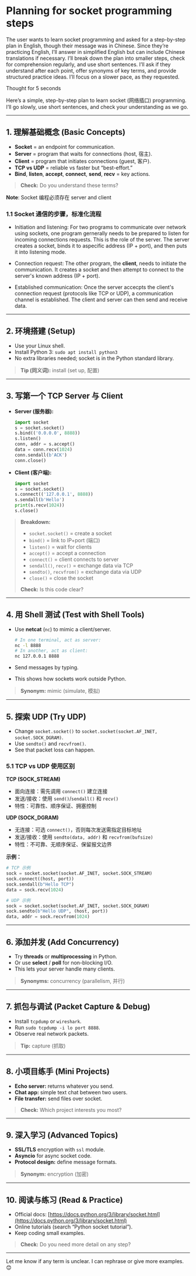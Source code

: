 # Planning for socket programming steps

The user wants to learn socket programming and asked for a step-by-step plan in English, though their message was in Chinese. Since they’re practicing English, I’ll answer in simplified English but can include Chinese translations if necessary. I’ll break down the plan into smaller steps, check for comprehension regularly, and use short sentences. I’ll ask if they understand after each point, offer synonyms of key terms, and provide structured practice ideas. I’ll focus on a slower pace, as they requested.


Thought for 5 seconds


Here’s a simple, step-by-step plan to learn socket (网络插口) programming.  I’ll go slowly, use short sentences, and check your understanding as we go.

---

## 1. 理解基础概念 (Basic Concepts)

* **Socket** = an endpoint for communication.
* **Server** = program that waits for connections (host, 宿主).
* **Client** = program that initiates connections (guest, 客户).
* **TCP vs UDP** = reliable vs faster but “best-effort.”
* **Bind**, **listen**, **accept**, **connect**, **send**, **recv** = key actions.

> **Check:** Do you understand these terms?

**Note**: Socket 编程必须存在 server and client

### 1.1 Socket 通信的步骤，标准化流程

* Initiation and listening: For two programs to communicate over network using sockets, one program gernerally needs to be prepared to listen for incoming connections requests. This is the role of the server. The server creates a socket, binds it to aspecific address (IP + port), and then puts it into listening mode.

* Connection request: The other program, the **client**, needs to initiate the communication. It creates a socket and then attempt to connect to the server's known address (IP + port).

* Established communication: Once the server accecpts the client's connection request (protocols like TCP or UDP), a communication channel is established. The client and server can then send and receive data.

---

## 2. 环境搭建 (Setup)

* Use your Linux shell.
* Install Python 3: `sudo apt install python3`
* No extra libraries needed; socket is in the Python standard library.

> **Tip (同义词):** install (set up, 配置)

---

## 3. 写第一个 TCP Server 与 Client

* **Server (服务器):**

  ```python
  import socket
  s = socket.socket()
  s.bind(('0.0.0.0', 8888))
  s.listen()
  conn, addr = s.accept()
  data = conn.recv(1024)
  conn.sendall(b'ACK')
  conn.close()
  ```
* **Client (客户端):**

  ```python
  import socket
  s = socket.socket()
  s.connect(('127.0.0.1', 8888))
  s.sendall(b'Hello')
  print(s.recv(1024))
  s.close()
  ```

> **Breakdown:**
>
> * `socket.socket()` = create a socket
> * `bind()` = link to IP+port (端口)
> * `listen()` = wait for clients
> * `accept()` = accept a connection
> * `connect()` = client connects to server
> * `sendall()`, `recv()` = exchange data via TCP
> * `sendto()`, `recvfrom()` = exchange data via UDP
> * `close()` = close the socket
>
> **Check:** Is this code clear?

---

## 4. 用 Shell 测试 (Test with Shell Tools)

* Use **netcat** (`nc`) to mimic a client/server.

  ```bash
  # In one terminal, act as server:
  nc -l 8888
  # In another, act as client:
  nc 127.0.0.1 8888
  ```
* Send messages by typing.
* This shows how sockets work outside Python.

> **Synonym:** mimic (simulate, 模拟)

---

## 5. 探索 UDP (Try UDP)

* Change `socket.socket()` to `socket.socket(socket.AF_INET, socket.SOCK_DGRAM)`.
* Use `sendto()` and `recvfrom()`.
* See that packet loss can happen.

### 5.1 TCP vs UDP 使用区别

**TCP (SOCK_STREAM)**

- 面向连接：需先调用 `connect()` 建立连接
- 发送/接收：使用 `send()`/`sendall()` 和 `recv()`
- 特性：可靠性、顺序保证、拥塞控制

**UDP (SOCK_DGRAM)**

- 无连接：可选 `connect()`，否则每次发送需指定目标地址
- 发送/接收：使用 `sendto(data, addr)` 和 `recvfrom(bufsize)`
- 特性：不可靠、无顺序保证、保留报文边界

**示例：**
```python
# TCP 示例
sock = socket.socket(socket.AF_INET, socket.SOCK_STREAM)
sock.connect((host, port))
sock.sendall(b"Hello TCP")
data = sock.recv(1024)

# UDP 示例
sock = socket.socket(socket.AF_INET, socket.SOCK_DGRAM)
sock.sendto(b"Hello UDP", (host, port))
data, addr = sock.recvfrom(1024)
```

---

## 6. 添加并发 (Add Concurrency)

* Try **threads** or **multiprocessing** in Python.
* Or use **select** / **poll** for non-blocking I/O.
* This lets your server handle many clients.

> **Synonyms:** concurrency (parallelism, 并行)

---

## 7. 抓包与调试 (Packet Capture & Debug)

* Install `tcpdump` or `wireshark`.
* Run `sudo tcpdump -i lo port 8888`.
* Observe real network packets.

> **Tip:** capture (抓取)

---

## 8. 小项目练手 (Mini Projects)

* **Echo server:** returns whatever you send.
* **Chat app:** simple text chat between two users.
* **File transfer:** send files over socket.

> **Check:** Which project interests you most?

---

## 9. 深入学习 (Advanced Topics)

* **SSL/TLS** encryption with `ssl` module.
* **Asyncio** for async socket code.
* **Protocol design:** define message formats.

> **Synonym:** encryption (加密)

---

## 10. 阅读与练习 (Read & Practice)

* Official docs: [https://docs.python.org/3/library/socket.html](https://docs.python.org/3/library/socket.html)
* Online tutorials (search “Python socket tutorial”).
* Keep coding small examples.

> **Check:** Do you need more detail on any step?

---

Let me know if any term is unclear.  I can rephrase or give more examples.  😊
